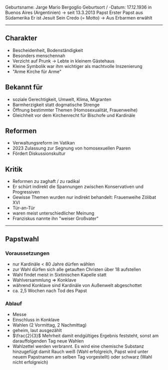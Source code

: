 Geburtsname: Jarge Mario Bergoglio
Geburtsort / -Datum: 17.12.1936 in Buenos Aires (Argentinien)
-> seit 13.3.2013 Papst
Erster Papst aus Südamerika
Er ist Jesuit
Sein Credo (= Motto) -> Aus Erbarmen erwählt

---
## Charakter
* Bescheidenheit, Bodenständigkeit
* Besonders menschennah
* Verzicht auf Prunk -> Lebte in kleinem Gästehaus
* Kleine Symbolik war ihm wichtiger als machtvolle Inszenierung
* "Arme Kirche für Arme"
## Bekannt für
* soziale Gerechtigkeit, Umwelt, Klima, Migranten
* Barmherzigkeit statt dogmatische Strenge
* Öffnung bestimmter Themen (Homosexualität, Frauenweihe)
* Gleichheit vor dem Kirchenrecht für Bischofe und Kardinäle 
## Reformen
* Verwaltungsreform im Vatikan
* 2023 Zulassung zur Segnung von homosexuellen Paaren
* Fördert Diskussionskultur
## Kritik
* Reformen zu zaghaft / zu radikal
* Er schürt indirekt die Spannungen zwischen Konservativen und Progressiven
* Gewisse Themen wurden nur indirekt behandelt: Frauenweihe Zölibat
XVI
* Tür-an-Tür
* waren meist unterschiedlicher Meinung
* Franziskus nannte ihn "weiser Großvater"
---
## Papstwahl
### Voraussetzungen 
* nur Kardinäle < 80 Jahre dürfen wählen
* zur Wahl dürfen sich alle getauften Christen über 18 aufstellen
* Wahl findet meist in Sixtinischen Kapelle statt
* Wahlversammlung => Konklave
* während Konklave sind Kardinäle von Außenwelt abgeschottet 
* ca. 2,5 Wochen nach Tod des Papst
### Ablauf
* Messe
* Einschluss in Konklave
* Wahlen (2 Vormittag, 2 Nachmittag)
* geheim, laut ausgezählt
* $\frac{2}{3}$ Mehrheit damit endgültiges Ergebnis feststeht, sonst am darauffolgenden Tag neue Wahlen
* Wahlzettel werden verbrannt. Es wird eine chemische Substanz hinzugefügt damit Rauch weiß (Wahl erfolgreich, Papst wird unter neuem Papstnamen am selben Tag vorgestellt) oder schwarz (Wahl nicht erfolgreich)